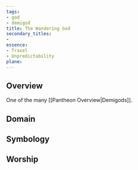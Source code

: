 ```yaml
---
tags:
- god
- demigod
title: The Wandering God
secondary_titles:
- 
essence:
- Travel
- Unpredictability
plane: 
---
```

## Overview
One of the many [[Pantheon Overview|Demigods]].
## Domain

## Symbology

## Worship
